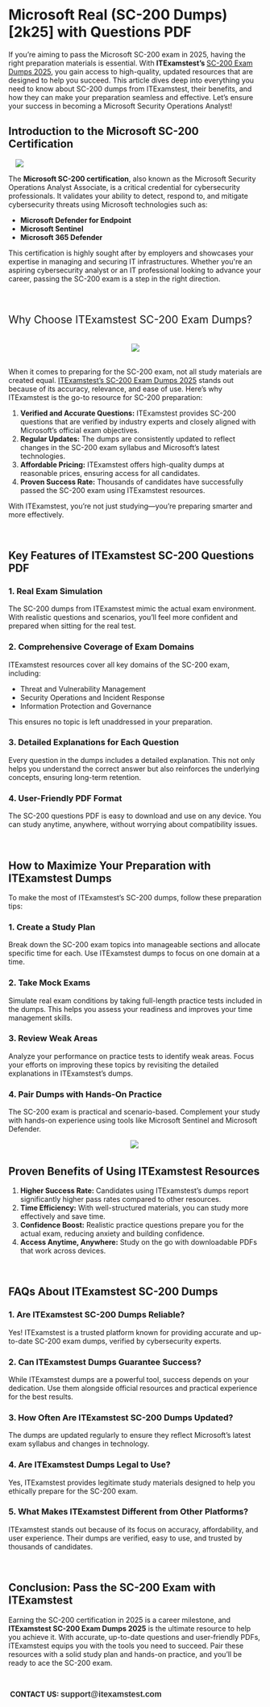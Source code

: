 # Microsoft Real (SC-200 Dumps) [2k25] with Questions PDF
<p>If you’re aiming to pass the Microsoft SC-200 exam in 2025, having the right
preparation materials is essential. With <strong><span style="mso-fareast-font-family: &quot;Times New Roman&quot;; mso-fareast-theme-font: major-fareast;">ITExamstest’s <a href="https://www.itexamstest.com/microsoft/sc-200-dumps.html"><span style="font-weight: normal;">SC-200 Exam Dumps 2025</span></a></span></strong>,
you gain access to high-quality, updated resources that are designed to help
you succeed. This article dives deep into everything you need to know about
SC-200 dumps from ITExamstest, their benefits, and how they can make your
preparation seamless and effective. Let’s ensure your success in becoming a
Microsoft Security Operations Analyst!</p>

<h2 style="text-align: left;"><strong><span face="&quot;Tw Cen MT&quot;, sans-serif">Introduction to the
Microsoft SC-200 Certification</span></strong><o:p></o:p></h2><div><a href="https://blogger.googleusercontent.com/img/b/R29vZ2xl/AVvXsEgmnh9a1oWq-wU4_hZOKslPppe9sEN_kOGqJ4VPi-zz3SX6a4cXtIGzKA_vOSd8ToSIbYUKff5-s8q0m_1qejbNejUKXQYBzK1uJcMGq4fF_bmwKKpWveyGtgbCAUAlO9N_FhRnfIUl4aA0Bp2Qq4MdG8xumCgZTgH3C6zXLfyL7i8M7p4tE3Ev0-JHE-U/s512/Microsoft%20Security%20Operations%20Analyst.png" style="margin-left: 1em; margin-right: 1em; text-align: center;"><img border="0" data-original-height="512" data-original-width="512" src="https://blogger.googleusercontent.com/img/b/R29vZ2xl/AVvXsEgmnh9a1oWq-wU4_hZOKslPppe9sEN_kOGqJ4VPi-zz3SX6a4cXtIGzKA_vOSd8ToSIbYUKff5-s8q0m_1qejbNejUKXQYBzK1uJcMGq4fF_bmwKKpWveyGtgbCAUAlO9N_FhRnfIUl4aA0Bp2Qq4MdG8xumCgZTgH3C6zXLfyL7i8M7p4tE3Ev0-JHE-U/s16000/Microsoft%20Security%20Operations%20Analyst.png" /></a></div>

<p>The <strong><span style="mso-fareast-font-family: &quot;Times New Roman&quot;; mso-fareast-theme-font: major-fareast;">Microsoft SC-200 certification</span></strong>,
also known as the Microsoft Security Operations Analyst Associate, is a critical
credential for cybersecurity professionals. It validates your ability to
detect, respond to, and mitigate cybersecurity threats using Microsoft
technologies such as:<o:p></o:p></p>

<ul type="disc">
 <li class="MsoNormal" style="line-height: normal; mso-list: l2 level1 lfo1; mso-margin-bottom-alt: auto; mso-margin-top-alt: auto; tab-stops: list .5in;"><strong><span face="&quot;Tw Cen MT&quot;,sans-serif" style="mso-ascii-theme-font: minor-latin; mso-bidi-font-family: Arial; mso-bidi-theme-font: minor-bidi; mso-hansi-theme-font: minor-latin;">Microsoft Defender for Endpoint</span></strong><o:p></o:p></li>
 <li class="MsoNormal" style="line-height: normal; mso-list: l2 level1 lfo1; mso-margin-bottom-alt: auto; mso-margin-top-alt: auto; tab-stops: list .5in;"><strong><span face="&quot;Tw Cen MT&quot;,sans-serif" style="mso-ascii-theme-font: minor-latin; mso-bidi-font-family: Arial; mso-bidi-theme-font: minor-bidi; mso-hansi-theme-font: minor-latin;">Microsoft Sentinel</span></strong><o:p></o:p></li>
 <li class="MsoNormal" style="line-height: normal; mso-list: l2 level1 lfo1; mso-margin-bottom-alt: auto; mso-margin-top-alt: auto; tab-stops: list .5in;"><strong><span face="&quot;Tw Cen MT&quot;,sans-serif" style="mso-ascii-theme-font: minor-latin; mso-bidi-font-family: Arial; mso-bidi-theme-font: minor-bidi; mso-hansi-theme-font: minor-latin;">Microsoft 365 Defender</span></strong><o:p></o:p></li>
</ul>

<p>This certification is highly sought after by employers and showcases your
expertise in managing and securing IT infrastructures. Whether you're an
aspiring cybersecurity analyst or an IT professional looking to advance your
career, passing the SC-200 exam is a step in the right direction.</p><p><br /></p>

<h2><strong><span face="&quot;Tw Cen MT&quot;,sans-serif" style="font-weight: normal; mso-ascii-theme-font: major-latin; mso-bidi-font-family: &quot;Times New Roman&quot;; mso-bidi-theme-font: major-bidi; mso-hansi-theme-font: major-latin;">Why Choose ITExamstest
SC-200 Exam Dumps?</span></strong><o:p></o:p></h2><div><strong><span face="&quot;Tw Cen MT&quot;,sans-serif" style="font-weight: normal; mso-ascii-theme-font: major-latin; mso-bidi-font-family: &quot;Times New Roman&quot;; mso-bidi-theme-font: major-bidi; mso-hansi-theme-font: major-latin;"><br /></span></strong></div><div><strong><div class="separator" style="clear: both; text-align: center;"><a href="https://blogger.googleusercontent.com/img/b/R29vZ2xl/AVvXsEgkA-WR6fj87MazhJTFNkS-WfH9A1AQhj8fwEzg_1-CAGlEJf7HEXjdNzqQKityMtUrUfdmFgQ_AqclZMCKnKlUkL2ndw4lWQX_hM8dG_exwsTijyGCnAMyIURzf39ujiyw5vpgtV1AmpjXYjyDJ8B3YqLEtKl_csNDfZRF3N8obKWOJe877Sg5bYYPWx0/s6912/New%20Banner%20(2).jpg" style="margin-left: 1em; margin-right: 1em;"><img border="0" data-original-height="3456" data-original-width="6912" src="https://blogger.googleusercontent.com/img/b/R29vZ2xl/AVvXsEgkA-WR6fj87MazhJTFNkS-WfH9A1AQhj8fwEzg_1-CAGlEJf7HEXjdNzqQKityMtUrUfdmFgQ_AqclZMCKnKlUkL2ndw4lWQX_hM8dG_exwsTijyGCnAMyIURzf39ujiyw5vpgtV1AmpjXYjyDJ8B3YqLEtKl_csNDfZRF3N8obKWOJe877Sg5bYYPWx0/s16000/New%20Banner%20(2).jpg" /></a></div><span face="&quot;Tw Cen MT&quot;,sans-serif" style="font-weight: normal; mso-ascii-theme-font: major-latin; mso-bidi-font-family: &quot;Times New Roman&quot;; mso-bidi-theme-font: major-bidi; mso-hansi-theme-font: major-latin;"><br /></span></strong></div>

<p style="text-align: left;">When it comes to preparing for the SC-200 exam, not all study materials are
created equal. <strong><span style="mso-fareast-font-family: &quot;Times New Roman&quot;; mso-fareast-theme-font: major-fareast;"><a href="https://www.itexamstest.com/microsoft/sc-200-dumps.html"><span style="font-weight: normal;">ITExamstest’s SC-200 Exam Dumps 2025</span></a></span></strong>
stands out because of its accuracy, relevance, and ease of use. Here’s why
ITExamstest is the go-to resource for SC-200 preparation:<o:p></o:p></p>

<ol start="1" type="1">
 <li class="MsoNormal" style="line-height: normal; mso-list: l3 level1 lfo2; mso-margin-bottom-alt: auto; mso-margin-top-alt: auto; tab-stops: list .5in;"><strong><span face="&quot;Tw Cen MT&quot;,sans-serif" style="mso-ascii-theme-font: minor-latin; mso-bidi-font-family: Arial; mso-bidi-theme-font: minor-bidi; mso-hansi-theme-font: minor-latin;">Verified and Accurate Questions:</span></strong> ITExamstest
     provides SC-200 questions that are verified by industry experts and
     closely aligned with Microsoft’s official exam objectives.<o:p></o:p></li>
 <li class="MsoNormal" style="line-height: normal; mso-list: l3 level1 lfo2; mso-margin-bottom-alt: auto; mso-margin-top-alt: auto; tab-stops: list .5in;"><strong><span face="&quot;Tw Cen MT&quot;,sans-serif" style="mso-ascii-theme-font: minor-latin; mso-bidi-font-family: Arial; mso-bidi-theme-font: minor-bidi; mso-hansi-theme-font: minor-latin;">Regular Updates:</span></strong> The dumps are consistently
     updated to reflect changes in the SC-200 exam syllabus and Microsoft’s
     latest technologies.<o:p></o:p></li>
 <li class="MsoNormal" style="line-height: normal; mso-list: l3 level1 lfo2; mso-margin-bottom-alt: auto; mso-margin-top-alt: auto; tab-stops: list .5in;"><strong><span face="&quot;Tw Cen MT&quot;,sans-serif" style="mso-ascii-theme-font: minor-latin; mso-bidi-font-family: Arial; mso-bidi-theme-font: minor-bidi; mso-hansi-theme-font: minor-latin;">Affordable Pricing:</span></strong> ITExamstest offers
     high-quality dumps at reasonable prices, ensuring access for all
     candidates.<o:p></o:p></li>
 <li class="MsoNormal" style="line-height: normal; mso-list: l3 level1 lfo2; mso-margin-bottom-alt: auto; mso-margin-top-alt: auto; tab-stops: list .5in;"><strong><span face="&quot;Tw Cen MT&quot;,sans-serif" style="mso-ascii-theme-font: minor-latin; mso-bidi-font-family: Arial; mso-bidi-theme-font: minor-bidi; mso-hansi-theme-font: minor-latin;">Proven Success Rate:</span></strong> Thousands of candidates
     have successfully passed the SC-200 exam using ITExamstest resources.<o:p></o:p></li>
</ol>

<p>With ITExamstest, you’re not just studying—you’re preparing smarter and more
effectively.<o:p></o:p></p>

<p class="MsoNormal"><o:p>&nbsp;</o:p></p>

<h2><strong><span face="&quot;Tw Cen MT&quot;,sans-serif" style="mso-ascii-theme-font: major-latin; mso-bidi-font-family: &quot;Times New Roman&quot;; mso-bidi-theme-font: major-bidi; mso-hansi-theme-font: major-latin;">Key Features of ITExamstest SC-200 Questions
PDF</span></strong><o:p></o:p></h2>

<h3 style="text-align: left;"><strong><span face="&quot;Tw Cen MT&quot;, sans-serif">1. Real Exam Simulation</span></strong><o:p></o:p></h3>

<p>The SC-200 dumps from ITExamstest mimic the actual exam environment. With
realistic questions and scenarios, you’ll feel more confident and prepared when
sitting for the real test.<o:p></o:p></p>

<h3><strong><span face="&quot;Tw Cen MT&quot;, sans-serif">2. Comprehensive Coverage of
Exam Domains</span></strong><o:p></o:p></h3>

<p>ITExamstest resources cover all key domains of the SC-200 exam, including:<o:p></o:p></p>

<ul type="disc">
 <li class="MsoNormal" style="line-height: normal; mso-list: l1 level1 lfo3; mso-margin-bottom-alt: auto; mso-margin-top-alt: auto; tab-stops: list .5in;">Threat and
     Vulnerability Management<o:p></o:p></li>
 <li class="MsoNormal" style="line-height: normal; mso-list: l1 level1 lfo3; mso-margin-bottom-alt: auto; mso-margin-top-alt: auto; tab-stops: list .5in;">Security
     Operations and Incident Response<o:p></o:p></li>
 <li class="MsoNormal" style="line-height: normal; mso-list: l1 level1 lfo3; mso-margin-bottom-alt: auto; mso-margin-top-alt: auto; tab-stops: list .5in;">Information
     Protection and Governance<o:p></o:p></li>
</ul>

<p>This ensures no topic is left unaddressed in your preparation.<o:p></o:p></p>

<h3><strong><span face="&quot;Tw Cen MT&quot;, sans-serif">3. Detailed Explanations for
Each Question</span></strong><o:p></o:p></h3>

<p>Every question in the dumps includes a detailed explanation. This not only
helps you understand the correct answer but also reinforces the underlying concepts,
ensuring long-term retention.<o:p></o:p></p>

<h3><strong><span face="&quot;Tw Cen MT&quot;, sans-serif">4. User-Friendly PDF Format</span></strong><o:p></o:p></h3>

<p>The SC-200 questions PDF is easy to download and use on any device. You can
study anytime, anywhere, without worrying about compatibility issues.<o:p></o:p></p>

<p class="MsoNormal"><o:p>&nbsp;</o:p></p>

<h2><strong><span face="&quot;Tw Cen MT&quot;, sans-serif">How to Maximize Your
Preparation with ITExamstest Dumps</span></strong><o:p></o:p></h2>

<p>To make the most of ITExamstest’s SC-200 dumps, follow these preparation
tips:<o:p></o:p></p>

<h3><strong><span face="&quot;Tw Cen MT&quot;, sans-serif">1. Create a Study Plan</span></strong><o:p></o:p></h3>

<p>Break down the SC-200 exam topics into manageable sections and allocate
specific time for each. Use ITExamstest dumps to focus on one domain at a time.<o:p></o:p></p>

<h3><strong><span face="&quot;Tw Cen MT&quot;, sans-serif">2. Take Mock Exams</span></strong><o:p></o:p></h3>

<p>Simulate real exam conditions by taking full-length practice tests included
in the dumps. This helps you assess your readiness and improves your time
management skills.<o:p></o:p></p>

<h3><strong><span face="&quot;Tw Cen MT&quot;, sans-serif">3. Review Weak Areas</span></strong><o:p></o:p></h3>

<p>Analyze your performance on practice tests to identify weak areas. Focus
your efforts on improving these topics by revisiting the detailed explanations
in ITExamstest’s dumps.<o:p></o:p></p>

<h3><strong><span face="&quot;Tw Cen MT&quot;, sans-serif">4. Pair Dumps with Hands-On
Practice</span></strong><o:p></o:p></h3>

<p>The SC-200 exam is practical and scenario-based. Complement your study with
hands-on experience using tools like Microsoft Sentinel and Microsoft Defender.</p>

<div class="separator" style="clear: both; text-align: center;"><a href="https://www.itexamstest.com/microsoft/sc-200-dumps.html" style="margin-left: 1em; margin-right: 1em;"><img border="0" data-original-height="360" data-original-width="720" src="https://blogger.googleusercontent.com/img/b/R29vZ2xl/AVvXsEhp_Pg2CrRazQXrguU_4rMyF6k7aOyG-mp3qg95rXAMS1gGIGMNKYuSYMKssks7OqPE2kZAlyCmIlHwMmTY7oIuVqatTv1IlKdWPT9bRVGuxyuT2KGZ5lN3if5-1-wSyBJITCLQpzmhxsHLCM0pZnBsm5btS8wz2sOOPipEY578f4jg0jE48mt-W6X7dao/s16000/download.png" /></a><span style="text-align: left;">&nbsp;</span></div>

<h2><strong><span face="&quot;Tw Cen MT&quot;, sans-serif">Proven Benefits of Using
ITExamstest Resources</span></strong><o:p></o:p></h2>

<ol start="1" type="1">
 <li class="MsoNormal" style="line-height: normal; mso-list: l0 level1 lfo4; mso-margin-bottom-alt: auto; mso-margin-top-alt: auto; tab-stops: list .5in;"><strong><span face="&quot;Tw Cen MT&quot;,sans-serif" style="mso-ascii-theme-font: minor-latin; mso-bidi-font-family: Arial; mso-bidi-theme-font: minor-bidi; mso-hansi-theme-font: minor-latin;">Higher Success Rate:</span></strong> Candidates using
     ITExamstest’s dumps report significantly higher pass rates compared to
     other resources.<o:p></o:p></li>
 <li class="MsoNormal" style="line-height: normal; mso-list: l0 level1 lfo4; mso-margin-bottom-alt: auto; mso-margin-top-alt: auto; tab-stops: list .5in;"><strong><span face="&quot;Tw Cen MT&quot;,sans-serif" style="mso-ascii-theme-font: minor-latin; mso-bidi-font-family: Arial; mso-bidi-theme-font: minor-bidi; mso-hansi-theme-font: minor-latin;">Time Efficiency:</span></strong> With well-structured
     materials, you can study more effectively and save time.<o:p></o:p></li>
 <li class="MsoNormal" style="line-height: normal; mso-list: l0 level1 lfo4; mso-margin-bottom-alt: auto; mso-margin-top-alt: auto; tab-stops: list .5in;"><strong><span face="&quot;Tw Cen MT&quot;,sans-serif" style="mso-ascii-theme-font: minor-latin; mso-bidi-font-family: Arial; mso-bidi-theme-font: minor-bidi; mso-hansi-theme-font: minor-latin;">Confidence Boost:</span></strong> Realistic practice questions
     prepare you for the actual exam, reducing anxiety and building confidence.<o:p></o:p></li>
 <li class="MsoNormal" style="line-height: normal; mso-list: l0 level1 lfo4; mso-margin-bottom-alt: auto; mso-margin-top-alt: auto; tab-stops: list .5in;"><strong><span face="&quot;Tw Cen MT&quot;,sans-serif" style="mso-ascii-theme-font: minor-latin; mso-bidi-font-family: Arial; mso-bidi-theme-font: minor-bidi; mso-hansi-theme-font: minor-latin;">Access Anytime, Anywhere:</span></strong> Study on the go with
     downloadable PDFs that work across devices.<o:p></o:p></li>
</ol>

<p class="MsoNormal" style="margin-bottom: 0in;"><o:p>&nbsp;</o:p></p>

<h2><strong><span face="&quot;Tw Cen MT&quot;, sans-serif">FAQs About ITExamstest SC-200 Dumps</span></strong><o:p></o:p></h2>

<h3><strong><span face="&quot;Tw Cen MT&quot;, sans-serif">1. Are ITExamstest SC-200
Dumps Reliable?</span></strong><o:p></o:p></h3>

<p>Yes! ITExamstest is a trusted platform known for providing accurate and
up-to-date SC-200 exam dumps, verified by cybersecurity experts.<o:p></o:p></p>

<h3><strong><span face="&quot;Tw Cen MT&quot;, sans-serif">2. Can ITExamstest Dumps
Guarantee Success?</span></strong><o:p></o:p></h3>

<p>While ITExamstest dumps are a powerful tool, success depends on your dedication.
Use them alongside official resources and practical experience for the best
results.<o:p></o:p></p>

<h3><strong><span face="&quot;Tw Cen MT&quot;, sans-serif">3. How Often Are
ITExamstest SC-200 Dumps Updated?</span></strong><o:p></o:p></h3>

<p>The dumps are updated regularly to ensure they reflect Microsoft’s latest
exam syllabus and changes in technology.<o:p></o:p></p>

<h3><strong><span face="&quot;Tw Cen MT&quot;, sans-serif">4. Are ITExamstest Dumps
Legal to Use?</span></strong><o:p></o:p></h3>

<p>Yes, ITExamstest provides legitimate study materials designed to help you
ethically prepare for the SC-200 exam.<o:p></o:p></p>

<h3><strong><span face="&quot;Tw Cen MT&quot;, sans-serif">5. What Makes ITExamstest
Different from Other Platforms?</span></strong><o:p></o:p></h3>

<p>ITExamstest stands out because of its focus on accuracy, affordability, and
user experience. Their dumps are verified, easy to use, and trusted by
thousands of candidates.<o:p></o:p></p>

<br />

<h2><strong><span face="&quot;Tw Cen MT&quot;, sans-serif">Conclusion: Pass the SC-200
Exam with ITExamstest</span></strong><o:p></o:p></h2>

<p>Earning the SC-200 certification in 2025 is a career milestone, and <strong><span style="mso-fareast-font-family: &quot;Times New Roman&quot;; mso-fareast-theme-font: major-fareast;">ITExamstest SC-200 Exam Dumps 2025</span></strong> is the ultimate resource to help you
achieve it. With accurate, up-to-date questions and user-friendly PDFs,
ITExamstest equips you with the tools you need to succeed. Pair these resources
with a solid study plan and hands-on practice, and you’ll be ready to ace the
SC-200 exam.<o:p></o:p></p><p><br /></p><p><o:p><b>&nbsp;CONTACT US:&nbsp;</b></o:p><a href="mailto:support@itexamstest.com" style="background-color: white; border: 0px; box-sizing: border-box; color: #333333; font-family: Poppins, sans-serif; font-feature-settings: inherit; font-kerning: inherit; font-optical-sizing: inherit; font-size-adjust: inherit; font-stretch: inherit; font-variant-alternates: inherit; font-variant-east-asian: inherit; font-variant-emoji: inherit; font-variant-numeric: inherit; font-variant-position: inherit; font-variation-settings: inherit; font-weight: 600; line-height: inherit; margin: 0px; padding: 0px; text-decoration-line: none; vertical-align: baseline;"><span style="font-size: medium;">support@itexamstest.com</span></a></p>
